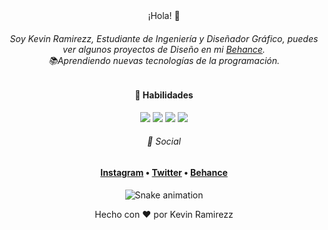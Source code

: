<div align="center">¡Hola! 👋 

<h6>Soy Kevin Ramirezz, Estudiante de Ingeniería y Diseñador Gráfico, puedes ver algunos proyectos de Diseño en mi <a href=https://www.behance.net/kevinramirezdesigner>Behance</a>.<br>
  📚Aprendiendo nuevas tecnologías de la programación.
 </h6> 
 
 
 
#### 🚀 Habilidades
<div>
  <a target="_black"><img src="https://img.shields.io/badge/HTML5-E34F26?style=for-the-badge&logo=html5&logoColor=white" target="_black"></a>
  <a target="_black"><img src="https://img.shields.io/badge/CSS3-1572B6?style=for-the-badge&logo=css3&logoColor=white" target="_black"></a>
  <a target="_black"><img src="https://img.shields.io/badge/Java-ED8B00?style=for-the-badge&logo=java&logoColor=white" target="_black"></a>
  <a target="_black"><img src="https://img.shields.io/badge/C%2B%2B-00599C?style=for-the-badge&logo=c%2B%2B&logoColor=white" target="_black"></a>
</div>
  
###### 📲 Social
<h4> <a href="https://www.instagram.com/kevinramirezz_code/">Instagram</a> • <a href="https://twitter.com/kkevinramirezz1">Twitter</a> • <a href="https://www.behance.net/kevinramirezdesigner">Behance</a></h4>
  
 </div>
 
 <div align="center">
  
  ![Snake animation](https://github.com/kevinramirezz1/danielbped/blob/output/github-contribution-grid-snake.svg)
  
</div>

<div align="center"> Hecho con &hearts; por Kevin Ramirezz </div>




